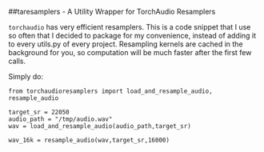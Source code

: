 ##taresamplers - A Utility Wrapper for TorchAudio Resamplers

`torchaudio` has very efficient resamplers. This is a code snippet that I use so often that I decided to package for my convenience, instead of adding it to every utils.py of every project.
Resampling kernels are cached in the background for you, so computation will be much faster after the first few calls.

Simply do:

```
from torchaudioresamplers import load_and_resample_audio, resample_audio

target_sr = 22050
audio_path = "/tmp/audio.wav"
wav = load_and_resample_audio(audio_path,target_sr)

wav_16k = resample_audio(wav,target_sr,16000)

```

